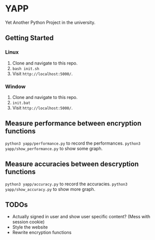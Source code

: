 # YAPP

Yet Another Python Project in the university.

## Getting Started

### Linux

1. Clone and navigate to this repo.
2. `bash init.sh`
3. Visit `http://localhost:5000/`.

### Window

1. Clone and navigate to this repo.
2. `init.bat`
3. Visit `http://localhost:5000/`.

## Measure performance between encryption functions

`python3 yapp/performance.py` to record the performances.
`python3 yapp/show_performance.py` to show some graph.

## Measure accuracies between descryption functions

`python3 yapp/accuracy.py` to record the accuracies.
`python3 yapp/show_accuracy.py` to show more graph.

## TODOs

- Actually signed in user and show user specific content? (Mess with session cookie)
- Style the website
- Rewrite encryption functions
